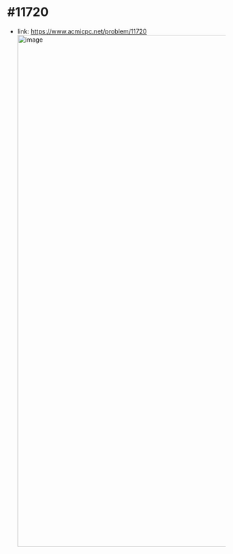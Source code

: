 # #11720
- link: https://www.acmicpc.net/problem/11720
  <img width="1178" alt="image" src="https://user-images.githubusercontent.com/67956826/149070598-e321d834-0c6e-4ec3-88c0-a78264740ea5.png">
